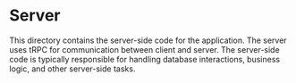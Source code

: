 # Server

This directory contains the server-side code for the application. The server uses tRPC for communication between client and server. The server-side code is typically responsible for handling database interactions, business logic, and other server-side tasks.
